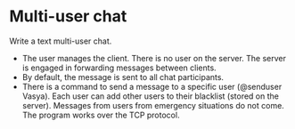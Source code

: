 # Multi-user chat 

Write a text multi-user chat.
- The user manages the client. There is no user on the server. The server is engaged in forwarding messages between clients.
- By default, the message is sent to all chat participants.
- There is a command to send a message to a specific user (@senduser
Vasya).
Each user can add other users to their blacklist (stored on the server). Messages from users from emergency situations do not come.
The program works over the TCP protocol.
